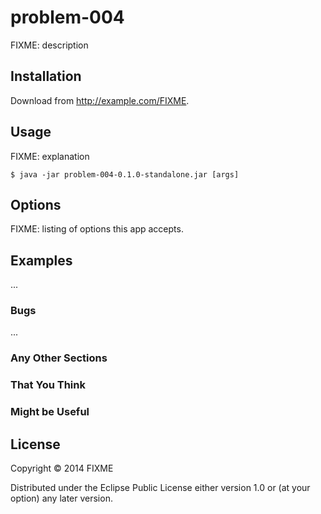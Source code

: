 # problem-004

FIXME: description

## Installation

Download from http://example.com/FIXME.

## Usage

FIXME: explanation

    $ java -jar problem-004-0.1.0-standalone.jar [args]

## Options

FIXME: listing of options this app accepts.

## Examples

...

### Bugs

...

### Any Other Sections
### That You Think
### Might be Useful

## License

Copyright © 2014 FIXME

Distributed under the Eclipse Public License either version 1.0 or (at
your option) any later version.
